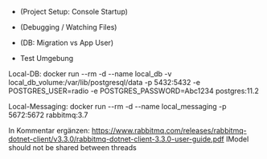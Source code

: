 - (Project Setup: Console Startup)
- (Debugging / Watching Files)
- (DB: Migration vs App User)

- Test Umgebung

Local-DB:
docker run --rm -d --name local_db -v local_db_volume:/var/lib/postgresql/data -p 5432:5432 -e POSTGRES_USER=radio -e POSTGRES_PASSWORD=Abc1234 postgres:11.2

Local-Messaging:
docker run --rm -d --name local_messaging -p 5672:5672 rabbitmq:3.7

In Kommentar ergänzen:
https://www.rabbitmq.com/releases/rabbitmq-dotnet-client/v3.3.0/rabbitmq-dotnet-client-3.3.0-user-guide.pdf 
IModel should not be shared between threads